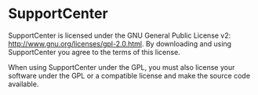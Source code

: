 SupportCenter
=============

SupportCenter is licensed under the GNU General Public License v2: http://www.gnu.org/licenses/gpl-2.0.html.
By downloading and using SupportCenter you agree to the terms of this license.

When using SupportCenter under the GPL, you must also license your software under the GPL or a compatible license 
and make the source code available.
